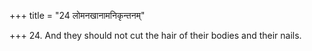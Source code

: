 +++
title = "24 लोमनखानामनिकृन्तनम्"

+++
24. And they should not cut the hair of their bodies and their nails.
